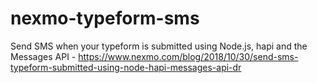 # nexmo-typeform-sms
Send SMS when your typeform is submitted using Node.js, hapi and the Messages API - https://www.nexmo.com/blog/2018/10/30/send-sms-typeform-submitted-using-node-hapi-messages-api-dr
